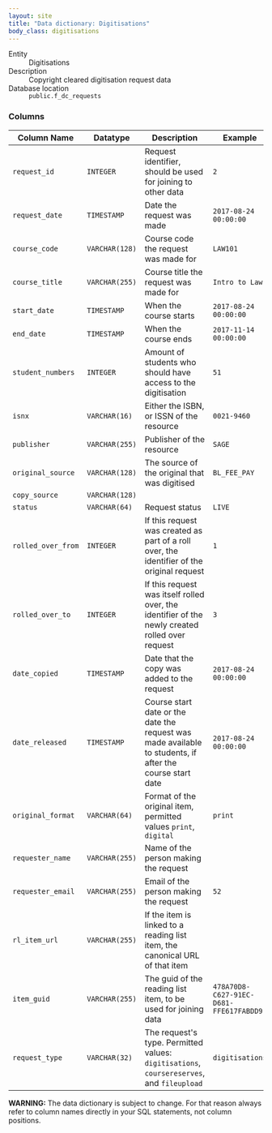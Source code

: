 ```yaml
---
layout: site
title: "Data dictionary: Digitisations"
body_class: digitisations
---
```


<dl>
  <dt>Entity</dt>
  <dd>Digitisations</dd>

  <dt>Description</dt>
  <dd>Copyright cleared digitisation request data</dd>

  <dt>Database location</dt>
  <dd><code>public.f_dc_requests</code></dd>
</dl>

### Columns

| Column Name | Datatype | Description  | Example
| --- | --- | --- | ---------- |
| `request_id` | `INTEGER` | Request identifier, should be used for joining to other data | `2` |
| `request_date` | `TIMESTAMP` | Date the request was made | `2017-08-24 00:00:00` |
| `course_code` | `VARCHAR(128)` | Course code the request was made for | `LAW101` |
| `course_title` | `VARCHAR(255)` | Course title the request was made for  | `Intro to Law` |
| `start_date` | `TIMESTAMP` | When the course starts | `2017-08-24 00:00:00` |
| `end_date` | `TIMESTAMP` | When the course ends | `2017-11-14 00:00:00` |
| `student_numbers` | `INTEGER` | Amount of students who should have access to the digitisation | `51` |
| `isnx` | `VARCHAR(16)` | Either the ISBN, or ISSN of the resource | `0021-9460` |
| `publisher` | `VARCHAR(255)` | Publisher of the resource | `SAGE` |
| `original_source` | `VARCHAR(128)` | The source of the original that was digitised | `BL_FEE_PAY` |
| `copy_source` | `VARCHAR(128)` |  |  |
| `status` | `VARCHAR(64)` | Request status | `LIVE` |
| `rolled_over_from` | `INTEGER` | If this request was created as part of a roll over, the identifier of the original request | `1` |
| `rolled_over_to` | `INTEGER` | If this request was itself rolled over, the identifier of the newly created rolled over request | `3` |
| `date_copied` | `TIMESTAMP` | Date that the copy was added to the request | `2017-08-24 00:00:00` |
| `date_released` | `TIMESTAMP` | Course start date or the date the request was made available to students, if after the course start date | `2017-08-24 00:00:00` |
| `original_format` | `VARCHAR(64)` | Format of the original item, permitted values `print`, `digital` | `print` |
| `requester_name` | `VARCHAR(255)` | Name of the person making the request |  |
| `requester_email` | `VARCHAR(255)` | Email of the person making the request | `52` |
| `rl_item_url` | `VARCHAR(255)` | If the item is linked to a reading list item, the canonical URL of that item |  |
| `item_guid` | `VARCHAR(255)` | The guid of the reading list item, to be used for joining data | `478A70D8-C627-91EC-D681-FFE617FABDD9` |
| `request_type` | `VARCHAR(32)` | The request's type. Permitted values: `digitisations`, `coursereserves`, and `fileupload` | `digitisations` |

**WARNING:** The data dictionary is subject to change. For that reason always refer to column names directly in your SQL statements, not column positions.
